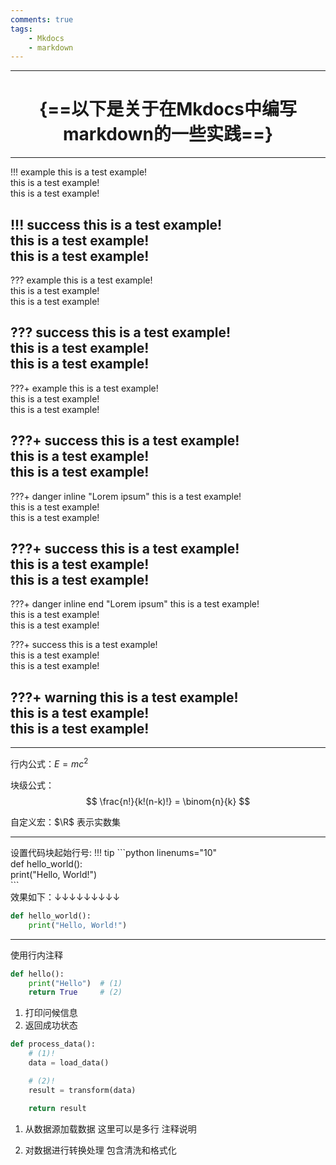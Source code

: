 ```yaml
---
comments: true
tags:
    - Mkdocs
    - markdown
---
```


-----------------------
# <center>{==以下是关于在Mkdocs中编写markdown的一些实践==}
----------------------

!!! example
    this is a test example! <br>
    this is a test example! <br>
    this is a test example! <br>

!!! success
    this is a test example! <br>
    this is a test example! <br>
    this is a test example! <br>
---
??? example
    this is a test example! <br>
    this is a test example! <br>
    this is a test example! <br>

??? success
    this is a test example! <br>
    this is a test example! <br>
    this is a test example! <br>
---
???+ example
    this is a test example! <br>
    this is a test example! <br>
    this is a test example! <br>

???+ success
    this is a test example! <br>
    this is a test example! <br>
    this is a test example! <br>
---
???+ danger inline "Lorem ipsum"
    this is a test example! <br>
    this is a test example! <br>
    this is a test example! <br>

???+ success
    this is a test example! <br>
    this is a test example! <br>
    this is a test example! <br>
---
???+ danger inline end "Lorem ipsum"
    this is a test example! <br>
    this is a test example! <br>
    this is a test example! <br>

???+ success 
    this is a test example! <br>
    this is a test example! <br>
    this is a test example! <br>

???+ warning
    this is a test example! <br>
    this is a test example! <br>
    this is a test example! <br>
---










--------------------------

行内公式：$E = mc^2$

块级公式：
$$
\frac{n!}{k!(n-k)!} = \binom{n}{k}
$$

自定义宏：$\R$ 表示实数集


----------------------------------------------------

设置代码块起始行号:
!!! tip
    \```python linenums="10"<br>
    def hello_world():<br>
        print("Hello, World!")<br>
    \```<br>
    效果如下：↓↓↓↓↓↓↓↓↓

```python linenums="10"
def hello_world():
    print("Hello, World!")
```

--------

使用行内注释

```python
def hello():
    print("Hello")  # (1)
    return True     # (2)
```

1. 打印问候信息
2. 返回成功状态

```python
def process_data():
    # (1)!
    data = load_data()

    # (2)!
    result = transform(data)

    return result
```

1. 从数据源加载数据
   这里可以是多行
   注释说明

2. 对数据进行转换处理
   包含清洗和格式化











